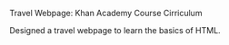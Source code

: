 Travel Webpage: Khan Academy Course Cirriculum 

Designed a travel webpage to learn the basics of HTML. 
